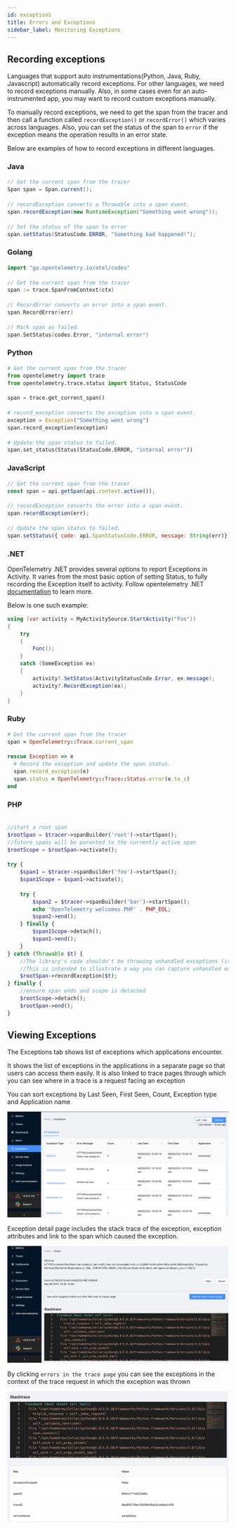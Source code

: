 ```yaml
---
id: exceptions
title: Errors and Exceptions 
sidebar_label: Monitoring Exceptions
---
```

## Recording exceptions

Languages that support auto instrumentations(Python, Java, Ruby, Javascript) automatically record exceptions. For other languages, we need to record exceptions manually. Also, in some cases even for an auto-instrumented app, you may want to record custom exceptions manually.

To manually record exceptions, we need to get the span from the tracer and then call a function called `recordException()` or `recordError()` which varies across languages. Also, you can set the status of the span to `error` if the exception means the operation results in an error state.

Below are examples of how to record exceptions in different languages.

### Java

```java
// Get the current span from the tracer
Span span = Span.current();

// recordException converts a Throwable into a span event.
span.recordException(new RuntimeException("Something went wrong"));

// Set the status of the span to error
span.setStatus(StatusCode.ERROR, "Something bad happened!");
```

### Golang

```go
import "go.opentelemetry.io/otel/codes"

// Get the current span from the tracer
span := trace.SpanFromContext(ctx)

// RecordError converts an error into a span event.
span.RecordError(err)

// Mark span as failed.
span.SetStatus(codes.Error, "internal error")
```

### Python

```python
# Get the current span from the tracer
from opentelemetry import trace
from opentelemetry.trace.status import Status, StatusCode

span = trace.get_current_span()

# record_exception converts the exception into a span event. 
exception = Exception("Something went wrong")
span.record_exception(exception)

# Update the span status to failed.
span.set_status(Status(StatusCode.ERROR, "internal error"))
```

### JavaScript

```javascript
// Get the current span from the tracer
const span = api.getSpan(api.context.active());

// recordException converts the error into a span event. 
span.recordException(err);

// Update the span status to failed.
span.setStatus({ code: api.SpanStatusCode.ERROR, message: String(err)});
```

### .NET

OpenTelemetry .NET provides several options to report Exceptions in Activity. It varies from the most basic option of setting Status, to fully recording the Exception itself to activity. Follow opentelemetry .NET [documentation](https://github.com/open-telemetry/opentelemetry-dotnet/blob/main/docs/trace/reporting-exceptions/README.md) to learn more.

Below is one such example:

```csharp
using (var activity = MyActivitySource.StartActivity("Foo"))
{
    try
    {
        Func();
    }
    catch (SomeException ex)
    {
        activity?.SetStatus(ActivityStatusCode.Error, ex.message);
        activity?.RecordException(ex);
    }
}
```

### Ruby

```ruby
# Get the current span from the tracer
span = OpenTelemetry::Trace.current_span

rescue Exception => e
  # Record the exception and update the span status.
  span.record_exception(e)
  span.status = OpenTelemetry::Trace::Status.error(e.to_s)
end
```

### PHP

```php

//start a root span
$rootSpan = $tracer->spanBuilder('root')->startSpan();
//future spans will be parented to the currently active span
$rootScope = $rootSpan->activate();

try {
    $span1 = $tracer->spanBuilder('foo')->startSpan();
    $span1Scope = $span1->activate();

    try {
        $span2 = $tracer->spanBuilder('bar')->startSpan();
        echo 'OpenTelemetry welcomes PHP' . PHP_EOL;
        $span2->end();
    } finally {
        $span1Scope->detach();
        $span1->end();
    }
} catch (Throwable $t) {
    //The library's code shouldn't be throwing unhandled exceptions (it should emit any errors via diagnostic events)
    //This is intended to illustrate a way you can capture unhandled exceptions coming from your app code
    $rootSpan->recordException($t);
} finally {
    //ensure span ends and scope is detached
    $rootScope->detach();
    $rootSpan->end();
}
```

## Viewing Exceptions
The Exceptions tab shows list of exceptions which applications encounter. 

It shows the list of exceptions in the applications in a separate page so that users can access them easily. It is also linked to trace pages through which you can see where in a trace is a request facing an exception

You can sort exceptions by Last Seen, First Seen, Count, Exception type and Application name

![exception-list](../../static/img/docs/exception-list.png)

Exception detail page includes the stack trace of the exception, exception attributes and link to the span which caused the exception.

![exception-detail-1](../../static/img/docs/exception-detail-1.png)

By clicking `errors in the trace page` you can see the exceptions in the context of the trace request in which the exception was thrown

![exception-detail-2](../../static/img/docs/exception-detail-2.png)
